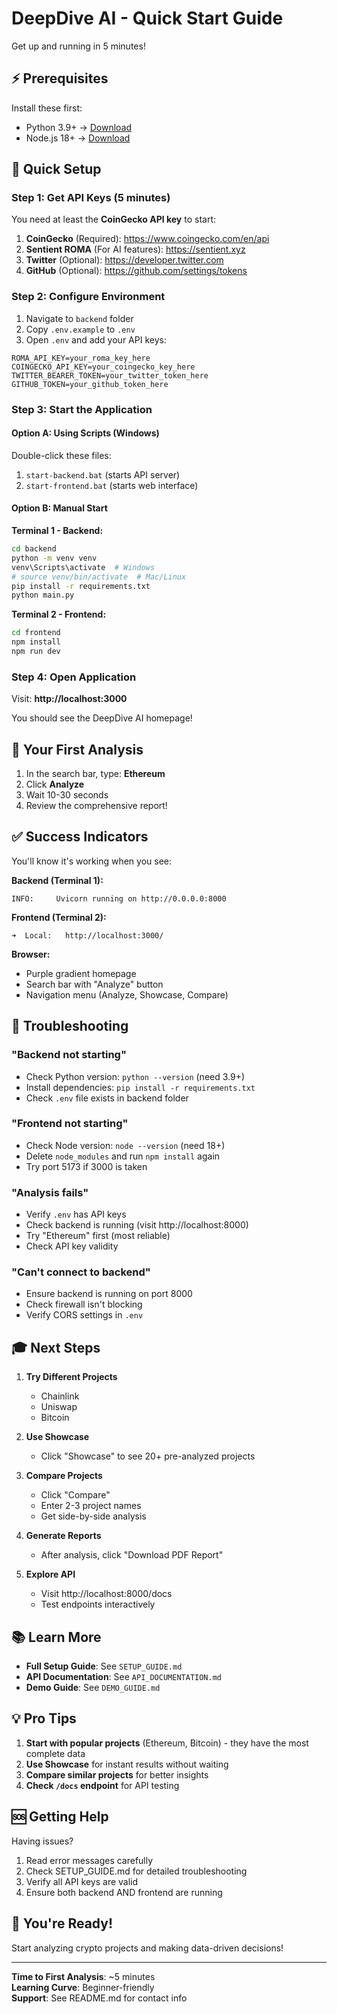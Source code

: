 # DeepDive AI - Quick Start Guide

Get up and running in 5 minutes!

## ⚡ Prerequisites

Install these first:
- Python 3.9+ → [Download](https://www.python.org/downloads/)
- Node.js 18+ → [Download](https://nodejs.org/)

## 🚀 Quick Setup

### Step 1: Get API Keys (5 minutes)

You need at least the **CoinGecko API key** to start:

1. **CoinGecko** (Required): https://www.coingecko.com/en/api
2. **Sentient ROMA** (For AI features): https://sentient.xyz
3. **Twitter** (Optional): https://developer.twitter.com
4. **GitHub** (Optional): https://github.com/settings/tokens

### Step 2: Configure Environment

1. Navigate to `backend` folder
2. Copy `.env.example` to `.env`
3. Open `.env` and add your API keys:

```env
ROMA_API_KEY=your_roma_key_here
COINGECKO_API_KEY=your_coingecko_key_here
TWITTER_BEARER_TOKEN=your_twitter_token_here
GITHUB_TOKEN=your_github_token_here
```

### Step 3: Start the Application

#### Option A: Using Scripts (Windows)

Double-click these files:
1. `start-backend.bat` (starts API server)
2. `start-frontend.bat` (starts web interface)

#### Option B: Manual Start

**Terminal 1 - Backend:**
```bash
cd backend
python -m venv venv
venv\Scripts\activate  # Windows
# source venv/bin/activate  # Mac/Linux
pip install -r requirements.txt
python main.py
```

**Terminal 2 - Frontend:**
```bash
cd frontend
npm install
npm run dev
```

### Step 4: Open Application

Visit: **http://localhost:3000**

You should see the DeepDive AI homepage!

## 🎯 Your First Analysis

1. In the search bar, type: **Ethereum**
2. Click **Analyze**
3. Wait 10-30 seconds
4. Review the comprehensive report!

## ✅ Success Indicators

You'll know it's working when you see:

**Backend (Terminal 1):**
```
INFO:     Uvicorn running on http://0.0.0.0:8000
```

**Frontend (Terminal 2):**
```
➜  Local:   http://localhost:3000/
```

**Browser:**
- Purple gradient homepage
- Search bar with "Analyze" button
- Navigation menu (Analyze, Showcase, Compare)

## 🐛 Troubleshooting

### "Backend not starting"
- Check Python version: `python --version` (need 3.9+)
- Install dependencies: `pip install -r requirements.txt`
- Check `.env` file exists in backend folder

### "Frontend not starting"
- Check Node version: `node --version` (need 18+)
- Delete `node_modules` and run `npm install` again
- Try port 5173 if 3000 is taken

### "Analysis fails"
- Verify `.env` has API keys
- Check backend is running (visit http://localhost:8000)
- Try "Ethereum" first (most reliable)
- Check API key validity

### "Can't connect to backend"
- Ensure backend is running on port 8000
- Check firewall isn't blocking
- Verify CORS settings in `.env`

## 🎓 Next Steps

1. **Try Different Projects**
   - Chainlink
   - Uniswap
   - Bitcoin

2. **Use Showcase**
   - Click "Showcase" to see 20+ pre-analyzed projects

3. **Compare Projects**
   - Click "Compare"
   - Enter 2-3 project names
   - Get side-by-side analysis

4. **Generate Reports**
   - After analysis, click "Download PDF Report"

5. **Explore API**
   - Visit http://localhost:8000/docs
   - Test endpoints interactively

## 📚 Learn More

- **Full Setup Guide**: See `SETUP_GUIDE.md`
- **API Documentation**: See `API_DOCUMENTATION.md`
- **Demo Guide**: See `DEMO_GUIDE.md`

## 💡 Pro Tips

1. **Start with popular projects** (Ethereum, Bitcoin) - they have the most complete data
2. **Use Showcase** for instant results without waiting
3. **Compare similar projects** for better insights
4. **Check `/docs` endpoint** for API testing

## 🆘 Getting Help

Having issues?

1. Read error messages carefully
2. Check SETUP_GUIDE.md for detailed troubleshooting
3. Verify all API keys are valid
4. Ensure both backend AND frontend are running

## 🎉 You're Ready!

Start analyzing crypto projects and making data-driven decisions!

---

**Time to First Analysis**: ~5 minutes  
**Learning Curve**: Beginner-friendly  
**Support**: See README.md for contact info
